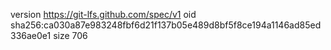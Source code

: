 version https://git-lfs.github.com/spec/v1
oid sha256:ca030a87e983248fbf6d21f137b05e489d8bf5f8ce194a1146ad85ed336ae0e1
size 706
